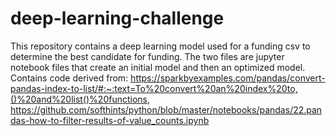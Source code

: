 # deep-learning-challenge

This repository contains a deep learning model used for a funding csv to determine the best candidate for funding. The two files are jupyter notebook files that create an initial model and then an optimized model.
Contains code derived from: https://sparkbyexamples.com/pandas/convert-pandas-index-to-list/#:~:text=To%20convert%20an%20index%20to,()%20and%20list()%20functions, https://github.com/softhints/python/blob/master/notebooks/pandas/22.pandas-how-to-filter-results-of-value_counts.ipynb
